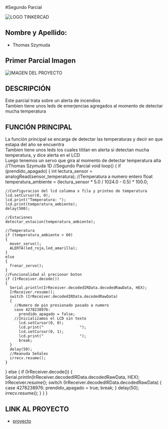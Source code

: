 #Segundo Parcial

![LOGO TINKERCAD](https://i.ibb.co/K08W9N9/Arduino-Tinkercad.jpg)

## Nombre y Apellido:
* Thomas Szymuda


## Primer Parcial Imagen

![IMAGEN DEL PROYECTO](https://i.im.ge/2023/06/26/02xHyP.Thomas-Szymuda-2do-Examen.png)

## DESCRIPCIÓN

Este parcial trata sobre un alerta de incendios <br/>
Tambien tiene unos leds de emerjencias agregados al momento de detectar mucha temperatura<br/>

## FUNCIÓN PRINCIPAL

La función principal se encarga de detectar las temperaturas y decir en que estapa del año se encuentra<br/>
Tambien tiene unos leds los cuales titilan en alerta si detectan mucha temperatura, y dice alerta en el LCD <br/>
Luego tenemos un servo que gira al momento de detectar temperatura alta<br/>
//Thomas Szymuda 1D
//Segundo Parcial
void loop()
{
  if (prendido_apagado)
  {
    int lectura_sensor = analogRead(sensor_temperatura);
    //Temperatura a numero entero
    float temperatura_ambiente = (lectura_sensor * 5.0 / 1024.0 - 0.5) * 100.0;
	
    //Configuracion del lcd columna x fila y printeo de temperatura
    lcd.setCursor(0, 0);
    lcd.print("Temperatura: ");
    lcd.print(temperatura_ambiente);
    delay(500);

    //Estaciones
    detectar_estacion(temperatura_ambiente);

    //Temperatura
    if (temperatura_ambiente > 60)
    {
      mover_servo();
      ALERTA(led_roja,led_amarilla);
    }
    else
    {
      frenar_servo();
    }
	//Funcionalidad al precionar boton
    if (IrReceiver.decode()) 
    {
      Serial.println(IrReceiver.decodedIRData.decodedRawData, HEX);
      IrReceiver.resume();
      switch (IrReceiver.decodedIRData.decodedRawData)
      {
        //Numero de pin presionado pasado a numero
        case 4278238976:
          prendido_apagado = false;
        //Inicializamos el LCD sin texto
          lcd.setCursor(0, 0);
          lcd.print("                ");
          lcd.setCursor(0, 1);
          lcd.print("                ");
          break;
      }
      delay(50);
      //Reanuda Señales
      irrecv.resume();
    }
  }
  else
  {
    if (IrReceiver.decode()) 
    {
        Serial.println(IrReceiver.decodedIRData.decodedRawData, HEX);
        IrReceiver.resume();
        switch (IrReceiver.decodedIRData.decodedRawData)
        {
            case 4278238976:
              prendido_apagado = true;
              break;
        }
        delay(50);
        irrecv.resume();
    }
  }
}


## LINK AL PROYECTO

* [proyecto](https://www.tinkercad.com/things/3OqKFXLHK63-neat-migelo-tumelo/editel?sharecode=35iUkX6Nvwl1Q3nP32ijyF-pohKsQrJKgRG5jeW5BJY)
